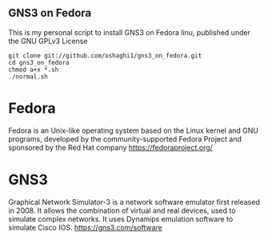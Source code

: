 ## GNS3 on Fedora

This is my personal script to install GNS3 on Fedora linu, published under the GNU GPLv3 License

```
git clone git://github.com/oshaghi1/gns3_on_fedora.git
cd gns3_on_fedora
chmod a+x *.sh
./normal.sh
```


# Fedora
Fedora is an Unix-like operating system based on the Linux kernel and GNU programs, developed by the community-supported Fedora Project and sponsored by the Red Hat company https://fedoraproject.org/

# GNS3
Graphical Network Simulator-3 is a network software emulator first released in 2008. It allows the combination of virtual and real devices, used to simulate complex networks. It uses Dynamips emulation software to simulate Cisco IOS. https://gns3.com/software
